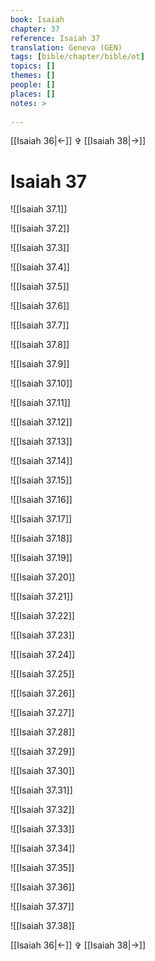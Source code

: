 ```yaml
---
book: Isaiah
chapter: 37
reference: Isaiah 37
translation: Geneva (GEN)
tags: [bible/chapter/bible/ot]
topics: []
themes: []
people: []
places: []
notes: >
  
---
```


[[Isaiah 36|<-]] ✞ [[Isaiah 38|->]]

# Isaiah 37

![[Isaiah 37.1]]

![[Isaiah 37.2]]

![[Isaiah 37.3]]

![[Isaiah 37.4]]

![[Isaiah 37.5]]

![[Isaiah 37.6]]

![[Isaiah 37.7]]

![[Isaiah 37.8]]

![[Isaiah 37.9]]

![[Isaiah 37.10]]

![[Isaiah 37.11]]

![[Isaiah 37.12]]

![[Isaiah 37.13]]

![[Isaiah 37.14]]

![[Isaiah 37.15]]

![[Isaiah 37.16]]

![[Isaiah 37.17]]

![[Isaiah 37.18]]

![[Isaiah 37.19]]

![[Isaiah 37.20]]

![[Isaiah 37.21]]

![[Isaiah 37.22]]

![[Isaiah 37.23]]

![[Isaiah 37.24]]

![[Isaiah 37.25]]

![[Isaiah 37.26]]

![[Isaiah 37.27]]

![[Isaiah 37.28]]

![[Isaiah 37.29]]

![[Isaiah 37.30]]

![[Isaiah 37.31]]

![[Isaiah 37.32]]

![[Isaiah 37.33]]

![[Isaiah 37.34]]

![[Isaiah 37.35]]

![[Isaiah 37.36]]

![[Isaiah 37.37]]

![[Isaiah 37.38]]

[[Isaiah 36|<-]] ✞ [[Isaiah 38|->]]
